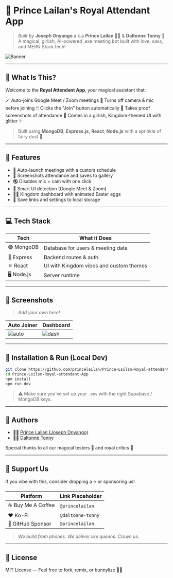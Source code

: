 # 👑 Prince Lailan's Royal Attendant App

> *Built by* **Joseph Onyango** a.k.a **Prince Lailan** 🧚‍♀️ & **Daltonne Tonny** 👑
> A magical, girlish, AI-powered .exe meeting bot built with love, sass, and MERN Stack tech!

![Banner](https://media.giphy.com/media/v1.Y2lkPTc5MGI3NjExdDZkcGJ1YzY1azFjb3M4d3JqOWQ3a3p3a2ppb3h2eHZrcTN1OXV5ciZlcD12MV9naWZzX3NlYXJjaCZjdD1n/eJ4j2VnYOZU8qJU3Py/giphy.gif)

---

## 🌟 What Is This?

Welcome to the **Royal Attendant App**, your magical assistant that:

🪄 Auto-joins Google Meet / Zoom meetings
🎥 Turns off camera & mic before joining
🖱️ Clicks the "Join" button automatically
📸 Takes proof screenshots of attendance
👑 Comes in a girlish, Kingdom-themed UI with glitter ✨

> Built using **MongoDB**, **Express.js**, **React**, **Node.js** with a sprinkle of fairy dust 💫

---

## 🧰 Features

* 🎯 Auto-launch meetings with a custom schedule
* 📸 Screenshots attendance and saves to gallery
* 🔇 Disables mic + cam with one click
* 🧠 Smart UI detection (Google Meet & Zoom)
* 🧚‍♂️ Kingdom dashboard with animated Easter eggs
* 💾 Save links and settings to local storage

---

## 💻 Tech Stack

| Tech        | What it Does                            |
| ----------- | --------------------------------------- |
| 🟢 MongoDB  | Database for users & meeting data       |
| 🚀 Express  | Backend routes & auth                   |
| ⚛️ React    | UI with Kingdom vibes and custom themes |
| 🖥️ Node.js | Server runtime                          |

---

## 🎨 Screenshots

> *Add your own here!*

| Auto Joiner                                                         | Dashboard                                                           |
| ------------------------------------------------------------------- | ------------------------------------------------------------------- |
| ![auto](https://media.giphy.com/media/QBd2kLB5qDmysEXre9/giphy.gif) | ![dash](https://media.giphy.com/media/WTjXuYA2y4o3UZly3W/giphy.gif) |

---

## 🔧 Installation & Run (Local Dev)

```bash
git clone https://github.com/princelailan/Prince-Lsilsn-Royal-attendant-App.git
cd Prince-Lsilsn-Royal-attendant-App
npm install
npm run dev
```

> ⚠️ Make sure you’ve set up your `.env` with the right Supabase / MongoDB keys.

---

## 🙌 Authors

* 🧚‍♀️ [Prince Lailan (Joseph Onyango)](https://github.com/princelailan)
* 🧙‍♂️ [Daltonne Tonny](https://github.com/Daltonne)

Special thanks to all our magical testers 🐰 and royal critics 👑

---

## 💝 Support Us

If you vibe with this, consider dropping a ⭐️ or sponsoring us!

| Platform          | Link Placeholder  |
| ----------------- | ----------------- |
| ☕ Buy Me A Coffee | `@princelailan`   |
| ❤️ Ko-Fi          | `@daltonne-tonny` |
| 👼 GitHub Sponsor | `@princelailan`   |

> *We build from phones. We deliver like queens. Crown us.*

---

## 📜 License

MIT License — Feel free to fork, remix, or bunnylize 🐇✨
